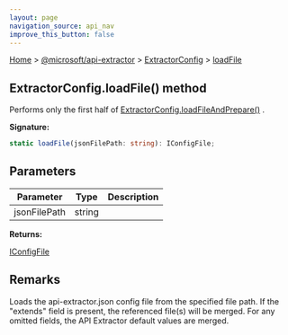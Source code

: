 ```yaml
---
layout: page
navigation_source: api_nav
improve_this_button: false
---
```



[Home](./index.md) &gt; [@microsoft/api-extractor](./api-extractor.md) &gt; [ExtractorConfig](./api-extractor.extractorconfig.md) &gt; [loadFile](./api-extractor.extractorconfig.loadfile.md)

## ExtractorConfig.loadFile() method

Performs only the first half of [ExtractorConfig.loadFileAndPrepare()](./api-extractor.extractorconfig.loadfileandprepare.md) .

<b>Signature:</b>

```typescript
static loadFile(jsonFilePath: string): IConfigFile;
```

## Parameters

|  Parameter | Type | Description |
|  --- | --- | --- |
|  jsonFilePath | string |  |

<b>Returns:</b>

[IConfigFile](./api-extractor.iconfigfile.md)

## Remarks

Loads the api-extractor.json config file from the specified file path. If the "extends" field is present, the referenced file(s) will be merged. For any omitted fields, the API Extractor default values are merged.
